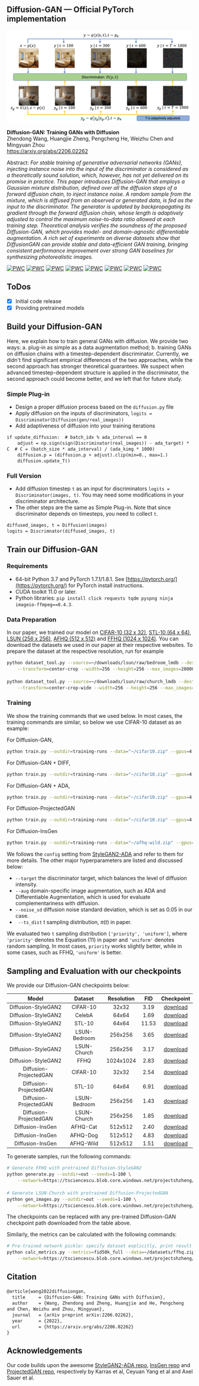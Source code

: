 ## Diffusion-GAN &mdash; Official PyTorch implementation

![Illustration](./docs/diffusion-gan.png)

**Diffusion-GAN: Training GANs with Diffusion**<br>
Zhendong Wang, Huangjie Zheng, Pengcheng He, Weizhu Chen and Mingyuan Zhou <br>
https://arxiv.org/abs/2206.02262 <br>

Abstract: *For stable training of generative adversarial networks (GANs), injecting instance
noise into the input of the discriminator is considered as a theoretically sound
solution, which, however, has not yet delivered on its promise in practice. This
paper introduces Diffusion-GAN that employs a Gaussian mixture distribution,
defined over all the diffusion steps of a forward diffusion chain, to inject instance
noise. A random sample from the mixture, which is diffused from an observed
or generated data, is fed as the input to the discriminator. The generator is
updated by backpropagating its gradient through the forward diffusion chain,
whose length is adaptively adjusted to control the maximum noise-to-data ratio
allowed at each training step. Theoretical analysis verifies the soundness of the
proposed Diffusion-GAN, which provides model- and domain-agnostic differentiable
augmentation. A rich set of experiments on diverse datasets show that DiffusionGAN can 
provide stable and data-efficient GAN training, bringing consistent
performance improvement over strong GAN baselines for synthesizing photorealistic images.*

[![PWC](https://img.shields.io/endpoint.svg?url=https://paperswithcode.com/badge/diffusion-gan-training-gans-with-diffusion/image-generation-on-celeba-64x64)](https://paperswithcode.com/sota/image-generation-on-celeba-64x64?p=diffusion-gan-training-gans-with-diffusion)
[![PWC](https://img.shields.io/endpoint.svg?url=https://paperswithcode.com/badge/diffusion-gan-training-gans-with-diffusion/image-generation-on-stl-10)](https://paperswithcode.com/sota/image-generation-on-stl-10?p=diffusion-gan-training-gans-with-diffusion)
[![PWC](https://img.shields.io/endpoint.svg?url=https://paperswithcode.com/badge/diffusion-gan-training-gans-with-diffusion/image-generation-on-lsun-bedroom-256-x-256)](https://paperswithcode.com/sota/image-generation-on-lsun-bedroom-256-x-256?p=diffusion-gan-training-gans-with-diffusion)
[![PWC](https://img.shields.io/endpoint.svg?url=https://paperswithcode.com/badge/diffusion-gan-training-gans-with-diffusion/image-generation-on-afhq-wild)](https://paperswithcode.com/sota/image-generation-on-afhq-wild?p=diffusion-gan-training-gans-with-diffusion)
[![PWC](https://img.shields.io/endpoint.svg?url=https://paperswithcode.com/badge/diffusion-gan-training-gans-with-diffusion/image-generation-on-afhq-cat)](https://paperswithcode.com/sota/image-generation-on-afhq-cat?p=diffusion-gan-training-gans-with-diffusion)
[![PWC](https://img.shields.io/endpoint.svg?url=https://paperswithcode.com/badge/diffusion-gan-training-gans-with-diffusion/image-generation-on-afhq-dog)](https://paperswithcode.com/sota/image-generation-on-afhq-dog?p=diffusion-gan-training-gans-with-diffusion)
[![PWC](https://img.shields.io/endpoint.svg?url=https://paperswithcode.com/badge/diffusion-gan-training-gans-with-diffusion/image-generation-on-lsun-churches-256-x-256)](https://paperswithcode.com/sota/image-generation-on-lsun-churches-256-x-256?p=diffusion-gan-training-gans-with-diffusion)
[![PWC](https://img.shields.io/endpoint.svg?url=https://paperswithcode.com/badge/diffusion-gan-training-gans-with-diffusion/image-generation-on-ffhq-1024-x-1024)](https://paperswithcode.com/sota/image-generation-on-ffhq-1024-x-1024?p=diffusion-gan-training-gans-with-diffusion)

## ToDos
- [x] Initial code release
- [x] Providing pretrained models

## Build your Diffusion-GAN
Here, we explain how to train general GANs with diffusion. We provide two ways: 
a. plug-in as simple as a data augmentation method; 
b. training GANs on diffusion chains with a timestep-dependent discriminator. 
Currently, we didn't find significant empirical differences of the two approaches, 
while the second approach has stronger theoretical guarantees. We suspect when advanced timestep-dependent structure is applied in the discriminator,
the second approach could become better, and we left that for future study. 

### Simple Plug-in
* Design a proper diffusion process based on the ```diffusion.py``` file
* Apply diffusion on the inputs of discriminators, 
```logits = Discriminator(Diffusion(gen/real_images))```
* Add adaptiveness of diffusion into your training iterations
``` 
if update_diffusion:  # batch_idx % ada_interval == 0
    adjust = np.sign(sign(Discriminator(real_images)) - ada_target) * C  # C = (batch_size * ada_interval) / (ada_kimg * 1000)
    diffusion.p = (diffusion.p + adjust).clip(min=0., max=1.)
    diffusion.update_T()
```

### Full Version
* Add diffusion timestep `t` as an input for discriminators `logits = Discriminator(images, t)`. 
You may need some modifications in your discriminator architecture. 
* The other steps are the same as Simple Plug-in. Note that since discriminator depends on timesteps, 
you need to collect `t`.
```
diffused_images, t = Diffusion(images)
logits = Discrimnator(diffused_images, t)
```

## Train our Diffusion-GAN

### Requirements
* 64-bit Python 3.7 and PyTorch 1.7.1/1.8.1. See [https://pytorch.org/](https://pytorch.org/) for PyTorch install instructions.
* CUDA toolkit 11.0 or later. 
* Python libraries: `pip install click requests tqdm pyspng ninja imageio-ffmpeg==0.4.3`.

### Data Preparation

In our paper, we trained our model on [CIFAR-10 (32 x 32)](https://www.cs.toronto.edu/~kriz/cifar.html), [STL-10 (64 x 64)](https://cs.stanford.edu/~acoates/stl10/),
[LSUN (256 x 256)](https://github.com/fyu/lsun), [AFHQ (512 x 512)](https://github.com/clovaai/stargan-v2) and [FFHQ (1024 x 1024)](https://github.com/NVlabs/ffhq-dataset).
You can download the datasets we used in our paper at their respective websites. 
To prepare the dataset at the respective resolution, run for example
```.bash
python dataset_tool.py --source=~/downloads/lsun/raw/bedroom_lmdb --dest=~/datasets/lsun_bedroom200k.zip \
    --transform=center-crop --width=256 --height=256 --max_images=200000

python dataset_tool.py --source=~/downloads/lsun/raw/church_lmdb --dest=~/datasets/lsun_church200k.zip \
    --transform=center-crop-wide --width=256 --height=256 --max_images=200000
```

### Training

We show the training commands that we used below. In most cases, the training commands are similar, so below we use CIFAR-10 dataset
as an example: 

For Diffusion-GAN,
```.bash
python train.py --outdir=training-runs --data="~/cifar10.zip" --gpus=4 --cfg cifar --kimg 50000 --aug no --target 0.6 --noise_sd 0.05 --ts_dist priority
```
For Diffusion-GAN + DIFF, 
```.bash
python train.py --outdir=training-runs --data="~/cifar10.zip" --gpus=4 --cfg cifar --kimg 50000 --aug diff --target 0.6 --noise_sd 0.05 --ts_dist priority
```
For Diffusion-GAN + ADA, 
```.bash
python train.py --outdir=training-runs --data="~/cifar10.zip" --gpus=4 --cfg cifar --kimg 50000 --aug ada --ada_maxp 0.25 --target 0.6 --noise_sd 0.05 --ts_dist priority
```
For Diffusion-ProjectedGAN
```.bash
python train.py --outdir=training-runs --data="~/cifar10.zip" --gpus=4 --batch 64 --batch-gpu=16 --cfg fastgan --kimg 50000 --target 0.45 --d_pos first --noise_sd 0.5
```
For Diffusion-InsGen
```.bash
python train.py --outdir=training-runs --data="~/afhq-wild.zip" --gpus=8 --cfg paper512 --kimg 25000
```

We follows the `config` setting from [StyleGAN2-ADA](https://github.com/NVlabs/stylegan2-ada-pytorchhttps://github.com/NVlabs/stylegan2-ada-pytorch) 
and refer to them for more details. The other major hyperparameters are listed and discussed below:
* `--target` the discriminator target, which balances the level of diffusion intensity.
* `--aug` domain-specific image augmentation, such as ADA and Differentiable Augmentation, which is used for evaluate complementariness with diffusion. 
* `--noise_sd` diffusion noise standard deviation, which is set as 0.05 in our case.
* ` --ts_dist` t sampling distribution, $\pi(t)$ in paper. 

We evaluated two `t` sampling distribution `['priority', 'uniform']`,
where `'priority'` denotes the Equation (11) in paper and `'uniform'` denotes random sampling. In most cases, `priority` works slightly better, while in some cases, such as FFHQ,
`'uniform'` is better. 

## Sampling and Evaluation with our checkpoints
We provide our Diffusion-GAN checkpoints below:

|            Model            |   Dataset    | Resolution |  FID  |                                                        Checkpoint                                                         |
|:---------------------------:|:------------:|:----------:|:-----:|:-------------------------------------------------------------------------------------------------------------------------:|
|     Diffusion-StyleGAN2     |   CIFAR-10   |   32x32    | 3.19  |     [download](https://tsciencescu.blob.core.windows.net/projectshzheng/DiffusionGAN/diffusion-stylegan2-cifar10.pkl)     |
|     Diffusion-StyleGAN2     |    CelebA    |   64x64    | 1.69  |    [download](https://tsciencescu.blob.core.windows.net/projectshzheng/DiffusionGAN/diffusion-stylegan2-celeba64.pkl)     |
|     Diffusion-StyleGAN2     |    STL-10    |   64x64    | 11.53 |      [download](https://tsciencescu.blob.core.windows.net/projectshzheng/DiffusionGAN/diffusion-stylegan2-stl10.pkl)      |
|     Diffusion-StyleGAN2     | LSUN-Bedroom |  256x256   | 3.65  |  [download](https://tsciencescu.blob.core.windows.net/projectshzheng/DiffusionGAN/diffusion-stylegan2-lsun-bedroom.pkl)   |
|     Diffusion-StyleGAN2     | LSUN-Church  |  256x256   | 3.17  |   [download](https://tsciencescu.blob.core.windows.net/projectshzheng/DiffusionGAN/diffusion-stylegan2-lsun-church.pkl)   |
|     Diffusion-StyleGAN2     |     FFHQ     | 1024x1024  | 2.83  |      [download](https://tsciencescu.blob.core.windows.net/projectshzheng/DiffusionGAN/diffusion-stylegan2-ffhq.pkl)       |
|   Diffusion-ProjectedGAN    |   CIFAR-10   |   32x32    | 2.54  |   [download](https://tsciencescu.blob.core.windows.net/projectshzheng/DiffusionGAN/diffusion-projectedgan-cifar10.pkl)    |
|   Diffusion-ProjectedGAN    |    STL-10    |   64x64    | 6.91  |    [download](https://tsciencescu.blob.core.windows.net/projectshzheng/DiffusionGAN/diffusion-projectedgan-stl10.pkl)     |
|   Diffusion-ProjectedGAN    | LSUN-Bedroom |  256x256   | 1.43  | [download](https://tsciencescu.blob.core.windows.net/projectshzheng/DiffusionGAN/diffusion-projectedgan-lsun-bedroom.pkl) |
|   Diffusion-ProjectedGAN    | LSUN-Church  |  256x256   | 1.85  | [download](https://tsciencescu.blob.core.windows.net/projectshzheng/DiffusionGAN/diffusion-projectedgan-lsun-church.pkl)  |
|      Diffusion-InsGen       |   AFHQ-Cat   |  512x512   | 2.40  |      [download](https://tsciencescu.blob.core.windows.net/projectshzheng/DiffusionGAN/diffusion-insgen-afhqcat.pkl)       |
|     Diffusion-InsGen        |   AFHQ-Dog   |  512x512   | 4.83  |      [download](https://tsciencescu.blob.core.windows.net/projectshzheng/DiffusionGAN/diffusion-insgen-afhqdog.pkl)       |
|      Diffusion-InsGen       |  AFHQ-Wild   |  512x512   | 1.51  |      [download](https://tsciencescu.blob.core.windows.net/projectshzheng/DiffusionGAN/diffusion-insgen-afhqwild.pkl)      |


To generate samples, run the following commands:

```.bash
# Generate FFHQ with pretrained Diffusion-StyleGAN2
python generate.py --outdir=out --seeds=1-100 \
    --network=https://tsciencescu.blob.core.windows.net/projectshzheng/DiffusionGAN/diffusion-stylegan2-ffhq.pkl

# Generate LSUN-Church with pretrained Diffusion-ProjectedGAN
python gen_images.py --outdir=out --seeds=1-100 \
    --network=https://tsciencescu.blob.core.windows.net/projectshzheng/DiffusionGAN/diffusion-projectedgan-lsun-church.pkl
```

The checkpoints can be replaced with any pre-trained Diffusion-GAN checkpoint path downloaded from the table above.


Similarly, the metrics can be calculated with the following commands:

```.bash
# Pre-trained network pickle: specify dataset explicitly, print result to stdout.
python calc_metrics.py --metrics=fid50k_full --data=~/datasets/ffhq.zip --mirror=1 \
    --network=https://tsciencescu.blob.core.windows.net/projectshzheng/DiffusionGAN/diffusion-stylegan2-ffhq.pkl
```

## Citation

```
@article{wang2022diffusiongan,
  title     = {Diffusion-GAN: Training GANs with Diffusion},
  author    = {Wang, Zhendong and Zheng, Huangjie and He, Pengcheng and Chen, Weizhu and Zhou, Mingyuan},
  journal   = {arXiv preprint arXiv:2206.02262},
  year      = {2022},
  url       = {https://arxiv.org/abs/2206.02262}
}
```

## Acknowledgements

Our code builds upon the awesome [StyleGAN2-ADA repo](https://github.com/NVlabs/stylegan2-ada-pytorch), [InsGen repo](https://github.com/genforce/insgen) and [ProjectedGAN repo](https://github.com/autonomousvision/projected_gan), respectively by Karras et al, Ceyuan Yang et al and Axel Sauer et al.
